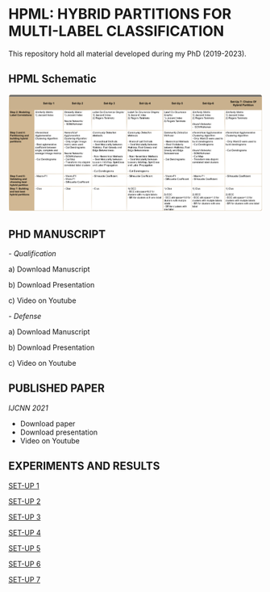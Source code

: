 # HPML: HYBRID PARTITIONS FOR MULTI-LABEL CLASSIFICATION
This repository hold all material developed during my PhD (2019-2023).

## HPML Schematic
<img src="https://github.com/cissagatto/HPML/blob/main/HPML-ALL-VERSIONS.png" width="700">


## PHD MANUSCRIPT

*- Qualification*

a) Download Manuscript

b) Download Presentation

c) Video on Youtube

*- Defense*

a) Download Manuscript

b) Download Presentation

c) Video on Youtube

## PUBLISHED PAPER

*IJCNN 2021*
- Download paper
- Download presentation
- Video on Youtube


## EXPERIMENTS AND RESULTS

[SET-UP 1](https://github.com/cissagatto/HPML-J)

[SET-UP 2](https://github.com/cissagatto/HPML-Set-Up-2)

[SET-UP 3](https://github.com/cissagatto/HPML-Set-Up-3)

[SET-UP 4](https://github.com/cissagatto/HPML-Set-Up-4)

[SET-UP 5](https://github.com/cissagatto/HPML-Set-Up-5)

[SET-UP 6](https://github.com/cissagatto/HPML-Set-Up-6)

[SET-UP 7](https://github.com/cissagatto/HPML-Set-Up-7)



